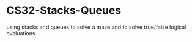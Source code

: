 # CS32-Stacks-Queues
using stacks and queues to solve a maze and to solve true/false logical evaluations
